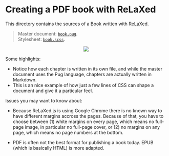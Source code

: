# Creating a PDF book with ReLaXed

This directory contains the sources of a Book written with ReLaXed.

> Master document: [``book.pug``](https://github.com/RelaxedJS/ReLaXed-examples/blob/master/examples/book/book.pug). <br/>
Stylesheet: [``book.scss``](https://github.com/RelaxedJS/ReLaXed-examples/blob/master/examples/book/book.scss).


<p align=center><img src="https://github.com/RelaxedJS/ReLaXed-examples/raw/master/examples/book/book_screenshot.png"/></p>

Some highlights:

- Notice how each chapter is written in its own file, and while the master document uses the Pug language, chapters are actually written in Markdown.
- This is an nice example of how just a few lines of CSS can shape a document and give it a particular feel.


Issues you may want to know about:

- Because ReLaXed.js is using Google Chrome there is no known way to have different margins accross the pages. Because of that, you have to choose between (1) white margins on every page, which means no full-page image, in particular no full-page cover, or (2) no margins on any page, which means no page numbers at the bottom.

- PDF is often not the best format for publishing a book today. EPUB (which is basically HTML) is more adapted.
